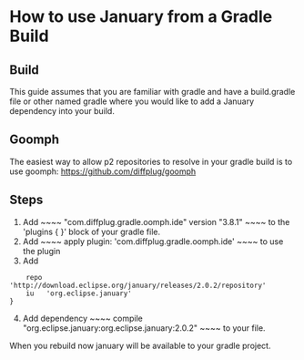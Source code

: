 How to use January from a Gradle Build
======================================

Build
-----
This guide assumes that you are familiar with gradle and have a build.gradle file or other named gradle where you would like to add a January dependency into your build.

Goomph
------
The easiest way to allow p2 repositories to resolve in your gradle build is to use goomph: https://github.com/diffplug/goomph

Steps
-----
1. Add  ~~~~ "com.diffplug.gradle.oomph.ide" version "3.8.1" ~~~~  to the 'plugins { }' block of your gradle file.
2. Add  ~~~~ apply plugin: 'com.diffplug.gradle.oomph.ide' ~~~~ to use the plugin
3. Add 

~~~~ oomphIde {
    repo 'http://download.eclipse.org/january/releases/2.0.2/repository'
    iu   'org.eclipse.january'
}
~~~~

4. Add dependency ~~~~ compile "org.eclipse.january:org.eclipse.january:2.0.2" ~~~~ to your file.

When you rebuild now january will be available to your gradle project.
